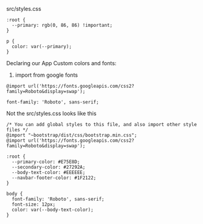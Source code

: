 src/styles.css

```
:root {
  --primary: rgb(0, 86, 86) !important;
}

p {
  color: var(--primary);
}
```

Declaring our App Custom colors and fonts:
1. import from google fonts

`@import url('https://fonts.googleapis.com/css2?family=Roboto&display=swap');`

`font-family: 'Roboto', sans-serif;`

Not the src/styles.css looks like this

```
/* You can add global styles to this file, and also import other style files */
@import "~bootstrap/dist/css/bootstrap.min.css";
@import url('https://fonts.googleapis.com/css2?family=Roboto&display=swap');

:root {
  --primary-color: #E75E8D;
  --secondary-color: #27292A;
  --body-text-color: #EEEEEE;
  --navbar-footer-color: #1F2122;
}

body {
  font-family: 'Roboto', sans-serif;
  font-size: 12px;
  color: var(--body-text-color);
}

```